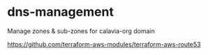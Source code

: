 # dns-management
Manage zones &amp; sub-zones for calavia-org domain

https://github.com/terraform-aws-modules/terraform-aws-route53
